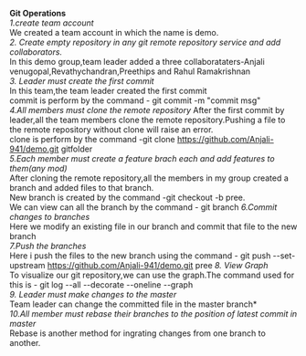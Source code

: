 **Git Operations<br/>**
*1.create team account<br/>*
We created a team account in which the name is demo.<br/>
*2. Create empty repository in any git remote repository service and add
collaborators.*<br/>
In this demo group,team leader added a three collaborataters-Anjali venugopal,Revathychandran,Preethips and Rahul Ramakrishnan</br>
*3. Leader must create the first commit*<br/>
In this team,the team leader created the first commit</br>
commit is perform by the command  - git commit -m "commit msg"<br/>
*4.All members must clone the remote repository*
After the first commit by leader,all the team members clone the remote repository.Pushing a file to the remote repository  without clone will raise an error.<br/>
clone is perform by the command   -git clone https://github.com/Anjali-941/demo.git gitfolder <br/>
*5.Each member must create a feature brach each and add features to
them(any mod)*<br/>
After cloning the remote repository,all the members in my group  created a branch and added files to that branch.<br/>
New branch is created by the command  -git checkout -b pree.<br/>We can view can all the branch by the command  - git branch
*6.Commit changes to branches*<br/>
Here we modify an existing file in our branch and commit that file to the new branch</br>
*7.Push the branches*</br>
Here i push the files to the new branch using the command  - git push --set-upstream https://github.com/Anjali-941/demo.git pree
*8. View Graph*<br/>
To visualize our git repository,we can use the graph.The command used for this is  -  git log --all --decorate --oneline --graph<br/>
*9. Leader must make changes to the master*<br/>
Team leader can change the committed file in the master branch*<br/>
*10.All member must rebase their branches to the position of latest commit in
master*</br>
Rebase is another method for ingrating changes from one branch to another.

